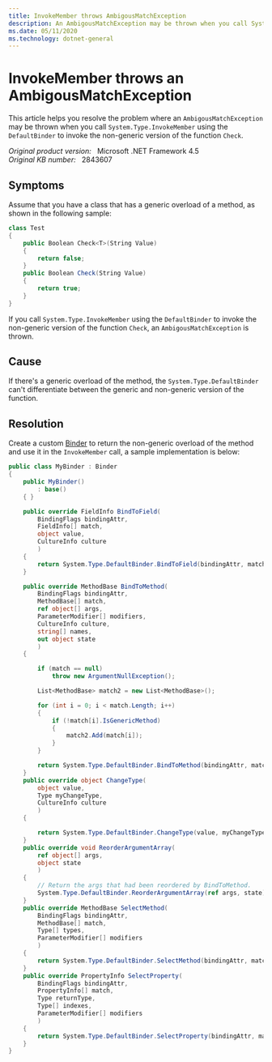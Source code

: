 ```yaml
---
title: InvokeMember throws AmbigousMatchException
description: An AmbigousMatchException may be thrown when you call System.Type.InvokeMember
ms.date: 05/11/2020
ms.technology: dotnet-general
---
```

# InvokeMember throws an AmbigousMatchException

This article helps you resolve the problem where an `AmbigousMatchException` may be thrown when you call `System.Type.InvokeMember` using the `DefaultBinder` to invoke the non-generic version of the function `Check`.

_Original product version:_ &nbsp; Microsoft .NET Framework 4.5  
_Original KB number:_ &nbsp; 2843607

## Symptoms

Assume that you have a class that has a generic overload of a method, as shown in the following sample:

```csharp
class Test
{
    public Boolean Check<T>(String Value)
    {
        return false;
    }
    public Boolean Check(String Value)
    {
        return true;
    }
}
```

If you call `System.Type.InvokeMember` using the `DefaultBinder` to invoke the non-generic version of the function `Check`, an `AmbigousMatchException` is thrown.

## Cause

If there's a generic overload of the method, the `System.Type.DefaultBinder` can't differentiate between the generic and non-generic version of the function.

## Resolution

Create a custom [Binder](/dotnet/api/system.reflection.binder) to return the non-generic overload of the method and use it in the `InvokeMember` call, a sample implementation is below:

```csharp
public class MyBinder : Binder
{
    public MyBinder()
        : base()
    { }

    public override FieldInfo BindToField(
        BindingFlags bindingAttr,
        FieldInfo[] match,
        object value,
        CultureInfo culture
        )
    {
        return System.Type.DefaultBinder.BindToField(bindingAttr, match, value, culture);
    }

    public override MethodBase BindToMethod(
        BindingFlags bindingAttr,
        MethodBase[] match,
        ref object[] args,
        ParameterModifier[] modifiers,
        CultureInfo culture,
        string[] names,
        out object state
        )
    {

        if (match == null)
            throw new ArgumentNullException();

        List<MethodBase> match2 = new List<MethodBase>();

        for (int i = 0; i < match.Length; i++)
        {
            if (!match[i].IsGenericMethod)
            {
                match2.Add(match[i]);
            }
        }

        return System.Type.DefaultBinder.BindToMethod(bindingAttr, match2.ToArray<MethodBase>(), ref args, modifiers, culture, names, out state);
    }
    public override object ChangeType(
        object value,
        Type myChangeType,
        CultureInfo culture
        )
    {

        return System.Type.DefaultBinder.ChangeType(value, myChangeType, culture);
    }
    public override void ReorderArgumentArray(
        ref object[] args,
        object state
        )
    {
        // Return the args that had been reordered by BindToMethod.
        System.Type.DefaultBinder.ReorderArgumentArray(ref args, state);
    }
    public override MethodBase SelectMethod(
        BindingFlags bindingAttr,
        MethodBase[] match,
        Type[] types,
        ParameterModifier[] modifiers
        )
    {
        return System.Type.DefaultBinder.SelectMethod(bindingAttr, match, types, modifiers);
    }
    public override PropertyInfo SelectProperty(
        BindingFlags bindingAttr,
        PropertyInfo[] match,
        Type returnType,
        Type[] indexes,
        ParameterModifier[] modifiers
        )
    {
        return System.Type.DefaultBinder.SelectProperty(bindingAttr, match, returnType, indexes, modifiers);
    }
}
```
